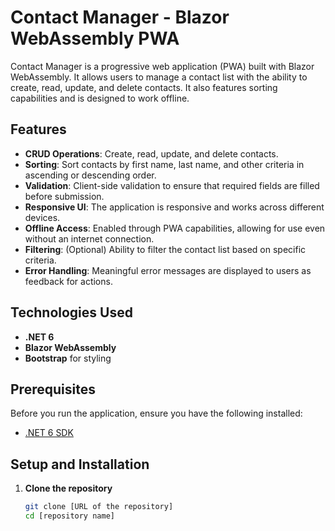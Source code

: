 # Contact Manager - Blazor WebAssembly PWA

Contact Manager is a progressive web application (PWA) built with Blazor WebAssembly. It allows users to manage a contact list with the ability to create, read, update, and delete contacts. It also features sorting capabilities and is designed to work offline.

## Features

- **CRUD Operations**: Create, read, update, and delete contacts.
- **Sorting**: Sort contacts by first name, last name, and other criteria in ascending or descending order.
- **Validation**: Client-side validation to ensure that required fields are filled before submission.
- **Responsive UI**: The application is responsive and works across different devices.
- **Offline Access**: Enabled through PWA capabilities, allowing for use even without an internet connection.
- **Filtering**: (Optional) Ability to filter the contact list based on specific criteria.
- **Error Handling**: Meaningful error messages are displayed to users as feedback for actions.

## Technologies Used

- **.NET 6**
- **Blazor WebAssembly**
- **Bootstrap** for styling

## Prerequisites

Before you run the application, ensure you have the following installed:
- [.NET 6 SDK](https://dotnet.microsoft.com/en-us/download/dotnet/6.0)

## Setup and Installation

1. **Clone the repository**

   ```bash
   git clone [URL of the repository]
   cd [repository name]
